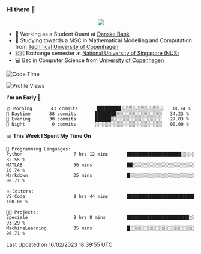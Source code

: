 ### Hi there 👋

<p align="center">
  <img src="https://media4.giphy.com/media/3ohzdKy5Z8TChSDuiA/giphy.gif?cid=ecf05e47r69cojk56gup9q8mep9liy48s94dn2uxsfh6fv39&rid=giphy.gif&ct=g" />
</p>

* 🏦 Working as a Student Quant at [Danske Bank](https://danskebank.dk)
* 🧮 Studying towards a MSC in Mathematical Modelling and Computation from [Technical University of Copenhagen](https://www.dtu.dk)
* 🇸🇬 Exchange semester at [National University of Singapore (NUS)](https://www.nus.edu.sg)
* 💻 Bsc in Computer Science from [University of Copenhagen](https://www.ku.dk/english/)


<!--START_SECTION:waka-->
![Code Time](http://img.shields.io/badge/Code%20Time-122%20hrs%2041%20mins-blue)

![Profile Views](http://img.shields.io/badge/Profile%20Views-0-blue)

**I'm an Early 🐤** 

```text
🌞 Morning       43 commits       █████████░░░░░░░░░░░░░░░░   38.74 % 
🌆 Daytime       38 commits       ████████░░░░░░░░░░░░░░░░░   34.23 % 
🌃 Evening       30 commits       ██████░░░░░░░░░░░░░░░░░░░   27.03 % 
🌙 Night          0 commits       ░░░░░░░░░░░░░░░░░░░░░░░░░   00.00 % 

```


📊 **This Week I Spent My Time On** 

```text
💬 Programming Languages: 
Python                   7 hrs 12 mins       ████████████████████░░░░░   82.55 % 
MATLAB                   56 mins             ██░░░░░░░░░░░░░░░░░░░░░░░   10.74 % 
Markdown                 35 mins             █░░░░░░░░░░░░░░░░░░░░░░░░   06.71 % 

🔥 Editors: 
VS Code                  8 hrs 44 mins       █████████████████████████   100.00 % 

🐱‍💻 Projects: 
Speciale                 8 hrs 8 mins        ███████████████████████░░   93.29 % 
MachineLearning          35 mins             █░░░░░░░░░░░░░░░░░░░░░░░░   06.71 % 

```


 Last Updated on 16/02/2023 18:39:55 UTC
<!--END_SECTION:waka-->
